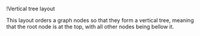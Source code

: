 !Vertical tree layout

This layout orders a graph nodes so that they form a vertical tree, meaning that the root node is at the top, with all other nodes being bellow it. 
